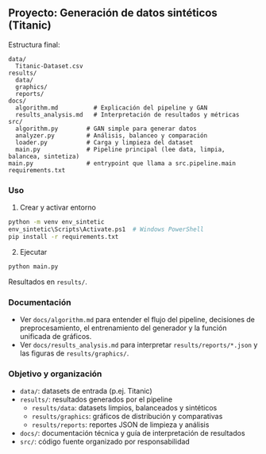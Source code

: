 ## Proyecto: Generación de datos sintéticos (Titanic)

Estructura final:

```
data/
  Titanic-Dataset.csv
results/
  data/
  graphics/
  reports/
docs/
  algorithm.md          # Explicación del pipeline y GAN
  results_analysis.md   # Interpretación de resultados y métricas
src/
  algorithm.py        # GAN simple para generar datos
  analyzer.py         # Análisis, balanceo y comparación
  loader.py           # Carga y limpieza del dataset
  main.py             # Pipeline principal (lee data, limpia, balancea, sintetiza)
main.py               # entrypoint que llama a src.pipeline.main
requirements.txt
```

### Uso

1. Crear y activar entorno

```bash
python -m venv env_sintetic
env_sintetic\Scripts\Activate.ps1  # Windows PowerShell
pip install -r requirements.txt
```

2. Ejecutar

```bash
python main.py
```

Resultados en `results/`.

### Documentación

- Ver `docs/algorithm.md` para entender el flujo del pipeline, decisiones de preprocesamiento, el entrenamiento del generador y la función unificada de gráficos.
- Ver `docs/results_analysis.md` para interpretar `results/reports/*.json` y las figuras de `results/graphics/`.

### Objetivo y organización

- `data/`: datasets de entrada (p.ej. Titanic)
- `results/`: resultados generados por el pipeline
  - `results/data`: datasets limpios, balanceados y sintéticos
  - `results/graphics`: gráficos de distribución y comparativas
  - `results/reports`: reportes JSON de limpieza y análisis
- `docs/`: documentación técnica y guía de interpretación de resultados
- `src/`: código fuente organizado por responsabilidad
